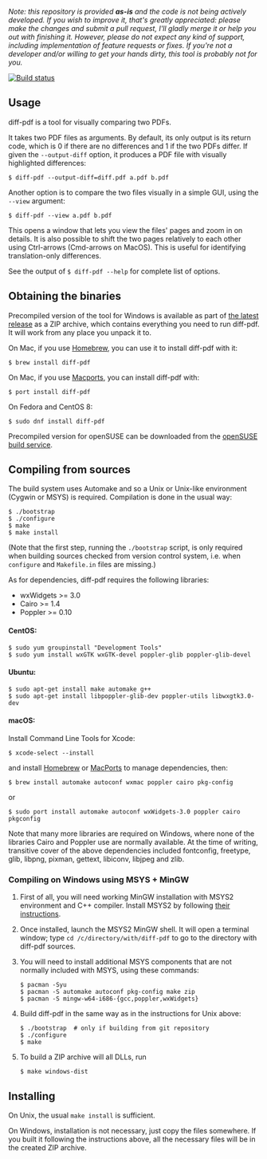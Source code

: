 *Note: this repository is provided **as-is** and the code is not being actively
developed. If you wish to improve it, that's greatly appreciated: please make
the changes and submit a pull request, I'll gladly merge it or help you out
with finishing it. However, please do not expect any kind of support, including
implementation of feature requests or fixes. If you're not a developer and/or
willing to get your hands dirty, this tool is probably not for you.*

[![Build status](https://ci.appveyor.com/api/projects/status/m6d8n2kcyvk3cqi6?svg=true)](https://ci.appveyor.com/project/vslavik/diff-pdf)

## Usage

diff-pdf is a tool for visually comparing two PDFs.

It takes two PDF files as arguments. By default, its only output is its return
code, which is 0 if there are no differences and 1 if the two PDFs differ. If
given the `--output-diff` option, it produces a PDF file with visually
highlighted differences:

```
$ diff-pdf --output-diff=diff.pdf a.pdf b.pdf
```

Another option is to compare the two files visually in a simple GUI, using
the `--view` argument:

```
$ diff-pdf --view a.pdf b.pdf
```

This opens a window that lets you view the files' pages and zoom in on details.
It is also possible to shift the two pages relatively to each other using
Ctrl-arrows (Cmd-arrows on MacOS). This is useful for identifying translation-only differences.

See the output of `$ diff-pdf --help` for complete list of options.


## Obtaining the binaries

Precompiled version of the tool for Windows is available as part of
[the latest release](https://github.com/vslavik/diff-pdf/releases/tag/v0.4.1)
as a ZIP archive, which contains everything you need to run diff-pdf. It will
work from any place you unpack it to.

On Mac, if you use [Homebrew](https://brew.sh), you can use it to install diff-pdf with it:
```
$ brew install diff-pdf
```
On Mac, if you use [Macports](https://macports.org), you can install diff-pdf with:
```
$ port install diff-pdf
```
On  Fedora and CentOS 8:
```
$ sudo dnf install diff-pdf
```
Precompiled version for openSUSE can be downloaded from the
[openSUSE build service](http://software.opensuse.org).


## Compiling from sources

The build system uses Automake and so a Unix or Unix-like environment (Cygwin
or MSYS) is required. Compilation is done in the usual way:

```
$ ./bootstrap
$ ./configure
$ make
$ make install
```

(Note that the first step, running the `./bootstrap` script, is only required
when building sources checked from version control system, i.e. when `configure`
and `Makefile.in` files are missing.)

As for dependencies, diff-pdf requires the following libraries:

- wxWidgets >= 3.0
- Cairo >= 1.4
- Poppler >= 0.10

#### CentOS:

```
$ sudo yum groupinstall "Development Tools"
$ sudo yum install wxGTK wxGTK-devel poppler-glib poppler-glib-devel
```

#### Ubuntu:

```
$ sudo apt-get install make automake g++
$ sudo apt-get install libpoppler-glib-dev poppler-utils libwxgtk3.0-dev
```

#### macOS:
Install Command Line Tools for Xcode:

```
$ xcode-select --install
```

and install [Homebrew](https://brew.sh) or [MacPorts](https://www.macports.org) to manage dependencies, then:

```
$ brew install automake autoconf wxmac poppler cairo pkg-config
```

or

```
$ sudo port install automake autoconf wxWidgets-3.0 poppler cairo pkgconfig
```

Note that many more libraries are required on Windows, where none of the
libraries Cairo and Poppler use are normally available. At the time of writing,
transitive cover of the above dependencies included fontconfig, freetype, glib,
libpng, pixman, gettext, libiconv, libjpeg and zlib.


### Compiling on Windows using MSYS + MinGW

1. First of all, you will need working MinGW installation with MSYS2 environment
and C++ compiler. Install MSYS2 by following [their instructions](https://www.msys2.org).

1. Once installed, launch the MSYS2 MinGW shell. It will open a terminal window;
type `cd /c/directory/with/diff-pdf` to go to the directory with diff-pdf
sources.

1. You will need to install additional MSYS components that are not normally
included with MSYS, using these commands:

    ```
    $ pacman -Syu
    $ pacman -S automake autoconf pkg-config make zip
    $ pacman -S mingw-w64-i686-{gcc,poppler,wxWidgets}
    ```

1. Build diff-pdf in the same way as in the instructions for Unix above:

    ```
    $ ./bootstrap  # only if building from git repository
    $ ./configure
    $ make
    ```

1. To build a ZIP archive will all DLLs, run
    ```
    $ make windows-dist
    ```


## Installing

On Unix, the usual `make install` is sufficient.

On Windows, installation is not necessary, just copy the files somewhere. If
you built it following the instructions above, all the necessary files will be
in the created ZIP archive.
